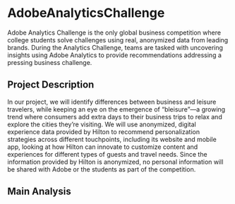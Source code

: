 # AdobeAnalyticsChallenge
Adobe Analytics Challenge is the only global business competition where college students solve challenges using real, anonymized data from leading brands. During the Analytics Challenge, teams are tasked with uncovering insights using Adobe Analytics to provide recommendations addressing a pressing business challenge. 

## Project Description
In our project, we will identify differences between business and leisure travelers, while keeping an eye on the emergence of “bleisure”—a growing trend where consumers add extra days to their business trips to relax and explore the cities they’re visiting. We will use anonymized, digital experience data provided by Hilton to recommend personalization strategies across different touchpoints, including its website and mobile app, looking at how Hilton can innovate to customize content and experiences for different types of guests and travel needs. Since the information provided by Hilton is anonymized, no personal information will be shared with Adobe or the students as part of the competition.

## Main Analysis
